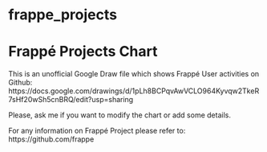 # frappe_projects
<h1>Frappé Projects Chart</h1>
<p>This is an unofficial Google Draw file which shows Frappé User activities on Github:
https://docs.google.com/drawings/d/1pLh8BCPqvAwVCLO964Kyvqw2TkeR7sHf20wSh5cnBRQ/edit?usp=sharing</p>
<p>Please, ask me if you want to modify the chart or add some details.</p>
<p>For any information on Frappé Project please refer to:
  https://github.com/frappe</p>
